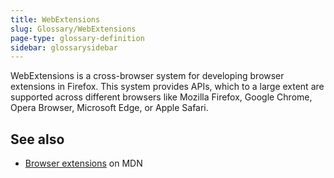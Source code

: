 ```yaml
---
title: WebExtensions
slug: Glossary/WebExtensions
page-type: glossary-definition
sidebar: glossarysidebar
---
```


WebExtensions is a cross-browser system for developing browser extensions in Firefox. This system provides APIs, which to a large extent are supported across different browsers like Mozilla Firefox, Google Chrome, Opera Browser, Microsoft Edge, or Apple Safari.

## See also

- [Browser extensions](/en-US/docs/Mozilla/Add-ons/WebExtensions) on MDN
